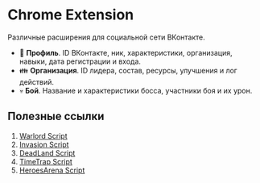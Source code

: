 # Chrome Extension
Различные расширения для социальной сети ВКонтакте.

- :man: **Профиль**. ID ВКонтакте, ник, характеристики, организация, навыки, дата регистрации и входа.
- :family: **Организация**. ID лидера, состав, ресурсы, улучшения и лог действий.
- :skull: **Бой**. Название и характеристики босса, участники боя и их урон.

## Полезные ссылки
1. [Warlord Script](https://chrome.google.com/webstore/detail/warlord-script/lnohbnecjodgkjkfcfaamadbeiapofoa)
1. [Invasion Script](https://chrome.google.com/webstore/detail/invasion-script/babhdbcgmpkbihdjcpfldnedooaojala)
1. [DeadLand Script](https://chrome.google.com/webstore/detail/deadland-script/nfpijfchkkommchpnljlpabngkcmogom)
1. [TimeTrap Script](https://chrome.google.com/webstore/detail/timetrap-script/kiidpdifmhnobdpodmkcmonhokmplldj)
1. [HeroesArena Script](https://chrome.google.com/webstore/detail/heroesarena-script/kdgdhfahfeacfebajodpkkijopmobpkn)